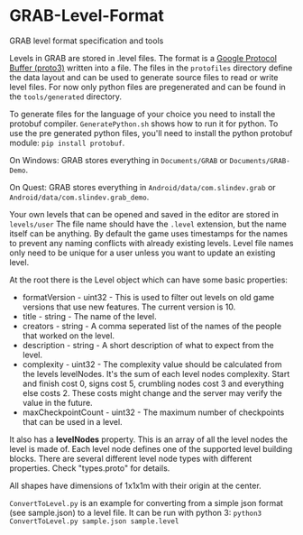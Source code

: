 # GRAB-Level-Format
GRAB level format specification and tools

Levels in GRAB are stored in .level files. The format is a [Google Protocol Buffer (proto3)](https://developers.google.com/protocol-buffers) written into a file. The files in the ```protofiles``` directory define the data layout and can be used to generate source files to read or write level files. For now only python files are pregenerated and can be found in the ```tools/generated``` directory.

To generate files for the language of your choice you need to install the protobuf compiler. ```GeneratePython.sh``` shows how to run it for python. To use the pre generated python files, you'll need to install the python protobuf module: ```pip install protobuf```.

On Windows:
GRAB stores everything in ```Documents/GRAB``` or ```Documents/GRAB-Demo```.

On Quest:
GRAB stores everything in ```Android/data/com.slindev.grab``` or ```Android/data/com.slindev.grab_demo```.

Your own levels that can be opened and saved in the editor are stored in ```levels/user``` The file name should have the ```.level``` extension, but the name itself can be anything. By default the game uses timestamps for the names to prevent any naming conflicts with already existing levels. Level file names only need to be unique for a user unless you want to update an existing level.

At the root there is the Level object which can have some basic properties:
* formatVersion - uint32 - This is used to filter out levels on old game versions that use new features. The current version is 10.
* title - string - The name of the level.
* creators - string - A comma seperated list of the names of the people that worked on the level.
* description - string - A short description of what to expect from the level.
* complexity - uint32 - The complexity value should be calculated from the levels levelNodes. It's the sum of each level nodes complexity. Start and finish cost 0, signs cost 5, crumbling nodes cost 3 and everything else costs 2. These costs might change and the server may verify the value in the future.
* maxCheckpointCount - uint32 - The maximum number of checkpoints that can be used in a level.

It also has a **levelNodes** property.
This is an array of all the level nodes the level is made of. Each level node defines one of the supported level building blocks. There are several different level node types with different properties. Check "types.proto" for details.

All shapes have dimensions of 1x1x1m with their origin at the center.

```ConvertToLevel.py``` is an example for converting from a simple json format (see sample.json) to a level file. It can be run with python 3: ```python3 ConvertToLevel.py sample.json sample.level```


